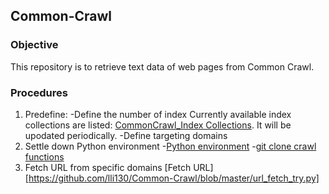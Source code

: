 ## Common-Crawl
### Objective
This repository is to retrieve text data of web pages from Common Crawl.
### Procedures 
1. Predefine:
-Define the number of index
Currently available index collections are listed: [CommonCrawl_Index Collections](http://index.commoncrawl.org/). It will be upodated periodically.
-Define targeting domains
2. Settle down Python environment
-[Python environment](https://github.com/lli130/Tensor-Flow)
-[git clone crawl functions](https://github.com/lli130/Common-Crawl/tree/cdx-index-client)
3. Fetch URL from specific domains
[Fetch URL][https://github.com/lli130/Common-Crawl/blob/master/url_fetch_try.py]

